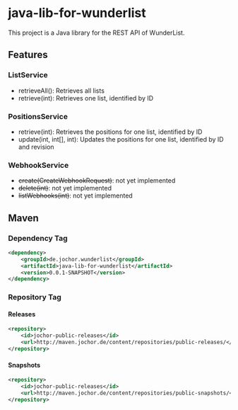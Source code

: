 # java-lib-for-wunderlist
This project is a Java library for the REST API of WunderList.

## Features

### ListService

- retrieveAll(): Retrieves all lists
- retrieve(int): Retrieves one list, identified by ID

### PositionsService

- retrieve(int): Retrieves the positions for one list, identified by ID
- update(int, int[], int): Updates the positions for one list, identified by ID and revision

### WebhookService

- ~~create(CreateWebhookRequest)~~: not yet implemented
- ~~delete(int)~~: not yet implemented
- ~~listWebhooks(int)~~: not yet implemented

## Maven

### Dependency Tag

```xml
<dependency>
	<groupId>de.jochor.wunderlist</groupId>
	<artifactId>java-lib-for-wunderlist</artifactId>
	<version>0.0.1-SNAPSHOT</version>
</dependency>
```

### Repository Tag

#### Releases

```xml
<repository>
	<id>jochor-public-releases</id>
	<url>http://maven.jochor.de/content/repositories/public-releases/</url>
</repository>
```

#### Snapshots

```xml
<repository>
	<id>jochor-public-releases</id>
	<url>http://maven.jochor.de/content/repositories/public-snapshots/</url>
</repository>
```
